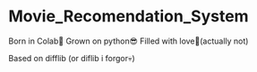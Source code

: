 # Movie_Recomendation_System
Born in Colab💪 Grown on python😎 Filled with love💖(actually not)

Based on difflib (or diflib i forgor💀)